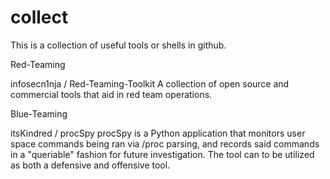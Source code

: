 # collect
This is a collection of useful tools or shells in github.


Red-Teaming


infosecn1nja / Red-Teaming-Toolkit 
A collection of open source and commercial tools that aid in red team operations. 


Blue-Teaming


itsKindred / procSpy 
procSpy is a Python application that monitors user space commands being ran via /proc parsing, and records said commands in a "queriable" fashion for future investigation. The tool can to be utilized as both a defensive and offensive tool.
